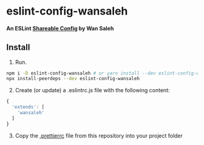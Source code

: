 # eslint-config-wansaleh

#### An ESLint [Shareable Config](http://eslint.org/docs/developer-guide/shareable-configs) by Wan Saleh
## Install

1. Run.

```bash
npm i -D eslint-config-wansaleh # or yarn install --dev eslint-config-wansaleh
npx install-peerdeps --dev eslint-config-wansaleh
```

2. Create (or update) a .eslintrc.js file with the following content:

```js
{
  'extends': [
    'wansaleh'
  ]
}
```

3. Copy the [.prettierrc](https://github.com/leonardofaria/eslint-config-leozera/blob/master/.prettierrc) file from this repository into your project folder
